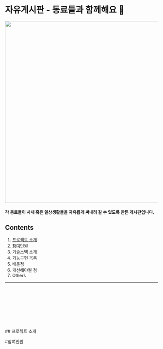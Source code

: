 # 자유게시판 - 동료들과 함께해요 🎲

<img src = "https://user-images.githubusercontent.com/65102820/121005566-eab53f00-c7ca-11eb-8405-742dc8dc8f07.png" width = "700" height = "600"/>

<h4> 각 동료들이 사내 혹은 일상생활들을 자유롭게 써내려 갈 수 있도록 만든 게시판입니다. </br>


## Contents

1. [프로젝트 소개](#프로젝트-소개)
2. [참여인원](#참여인원)
3. 기술스택 소개
4. 기능구현 목록
5. 배운점
6. 개선해야될 점
7. Others

________________________________________________

</br>
</br>
</br>
</br>
</br>
</br>
</br>
</br>
## 프로젝트 소개



















#참여인원
